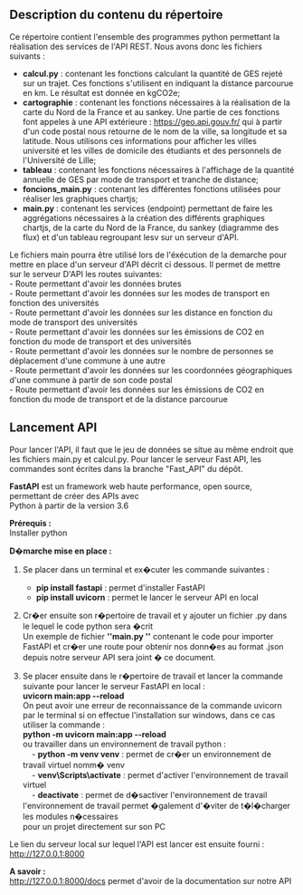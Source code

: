 
## Description du contenu du répertoire

Ce répertoire contient l'ensemble des programmes python permettant la réalisation des services de l'API REST. Nous avons donc les fichiers suivants :

- **calcul.py** : contenant les fonctions calculant la quantité de GES rejeté sur un trajet. Ces fonctions s'utilisent en indiquant la distance parcourue en km. Le résultat est donnée en kgCO2e;  
- **cartographie** : contenant les fonctions nécessaires à la réalisation de la carte du Nord de la France et au sankey. Une partie de ces fonctions font appeles à une API extérieure : https://geo.api.gouv.fr/ qui à partir d'un code postal nous retourne de le nom de la ville, sa longitude et sa latitude. Nous utilisons ces informations pour afficher les villes université et les villes de domicile des étudiants et des personnels de l'Université de Lille;
- **tableau** : contenant les fonctions nécessaires à l'affichage de la quantité annuelle de GES par mode de transport et tranche de distance;
- **foncions_main.py** : contenant les différentes fonctions utilisées pour réaliser les graphiques chartjs;
- **main.py** : contenant les services (endpoint) permettant de faire les aggrégations nécessaires à la création des différents graphiques chartjs, de la carte du Nord de la France, du sankey (diagramme des flux) et d'un tableau regroupant lesv sur un serveur d'API.  

Le fichiers main pourra être utilisé lors de l'éxécution de la demarche pour mettre en place d'un serveur d'API décrit ci dessous. Il permet de mettre sur le serveur D'API les routes suivantes:  
    - Route permettant d'avoir les données brutes  
    - Route permettant d'avoir les données sur les modes de transport en fonction des universités  
    - Route permettant d'avoir les données sur les distance en fonction du mode de transport des universités  
    - Route permettant d'avoir les données sur les émissions de CO2 en fonction du mode de transport et des universités  
    - Route permettant d'avoir les données sur le nombre de personnes se déplacement d'une commune à une autre  
    - Route permettant d'avoir les données sur les coordonnées géographiques d'une commune à partir de son code postal  
    - Route permettant d'avoir les données sur les émissions de CO2 en fonction du mode de transport et de la distance parcourue  


## Lancement API

Pour lancer l'API, il faut que le jeu de données se situe au même endroit que les fichiers main.py et calcul.py. Pour lancer le serveur Fast API, les commandes sont écrites dans la branche "Fast_API" du dépôt.  

**FastAPI** est un framework web haute performance, open source, permettant de créer des APIs avec    
Python à partir de la version 3.6          

**Prérequis :**          
Installer  python          

**D�marche mise en place :**         
1.	Se placer dans un terminal et ex�cuter les commande suivantes :    

    - **pip install fastapi** : permet d'installer FastAPI   
    - **pip install uvicorn** : permet le lancer le serveur API en local   

2.	Cr�er ensuite son r�pertoire de travail et y ajouter un fichier .py dans le lequel le code python sera �crit  
Un exemple de fichier  **''main.py ''** contenant le code pour importer FastAPI et cr�er une route pour  obtenir nos donn�es au format .json  depuis notre serveur API sera joint � ce document.  

3.	Se placer ensuite dans le r�pertoire de travail et lancer la commande suivante pour lancer le serveur FastAPI en local :  
**uvicorn main:app --reload**      
       On peut avoir une erreur de reconnaissance de la commande uvicorn par le terminal si on                  effectue l'installation sur windows, dans ce cas utiliser la commande :  
              **python -m uvicorn main:app --reload**  
        ou travailler dans un environnement de travail python :         
              &nbsp; &nbsp; - **python -m venv venv** : permet de cr�er un environnement de travail virtuel nomm� venv   
              &nbsp; &nbsp; - **venv\Scripts\activate** : permet d'activer l'environnement de travail virtuel   
              &nbsp; &nbsp; - **deactivate** :  permet de d�sactiver l'environnement de travail   
        l'environnement de travail permet �galement d'�viter de t�l�charger les modules n�cessaires     
        pour un projet directement sur son PC   

Le lien du serveur local sur lequel l'API est lancer est ensuite fourni : http://127.0.0.1:8000   


**A savoir :**   
http://127.0.0.1:8000/docs permet d'avoir de la documentation sur notre API 